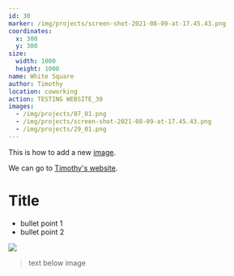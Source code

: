```yaml
---
id: 30
marker: /img/projects/screen-shot-2021-08-09-at-17.45.43.png
coordinates:
  x: 300
  y: 300
size:
  width: 1000
  height: 1000
name: White Square
author: Timothy
location: coworking
action: TESTING WEBSITE_30
images:
  - /img/projects/07_01.png
  - /img/projects/screen-shot-2021-08-09-at-17.45.43.png
  - /img/projects/29_01.png
---
```

This is how to add a new [image](http://google.com/images).

We can go to [Timothy's website](http://www.timothy-liu.com).

# Title

* bullet point 1
* bullet point 2

![](/img/projects/04_02.png)

> text below image